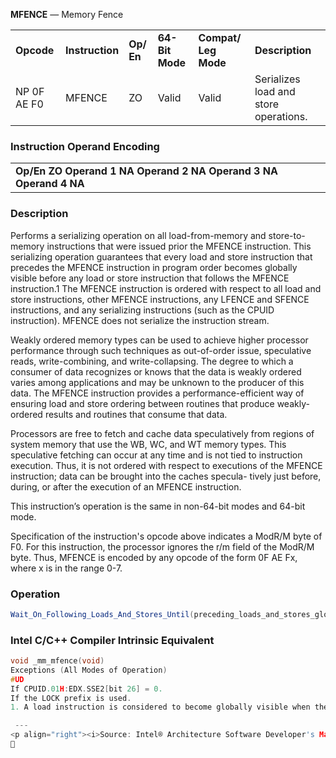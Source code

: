 <b>MFENCE</b> — Memory Fence
<table>
	<tr>
		<td><b>Opcode</b></td>
		<td><b>Instruction</b></td>
		<td><b>Op/ En</b></td>
		<td><b>64-Bit Mode</b></td>
		<td><b>Compat/ Leg Mode</b></td>
		<td><b>Description</b></td>
	</tr>
	<tr>
		<td>NP 0F AE F0</td>
		<td>MFENCE</td>
		<td>ZO</td>
		<td>Valid</td>
		<td>Valid</td>
		<td>Serializes load and store operations.</td>
	</tr>
</table>


### Instruction Operand Encoding
<table>
	<tr>
		<td><b>Op/En ZO Operand 1 NA Operand 2 NA Operand 3 NA Operand 4 NA</b></td>
	</tr>
</table>


### Description
Performs a serializing operation on all load-from-memory and store-to-memory instructions that were issued prior
the MFENCE instruction. This serializing operation guarantees that every load and store instruction that precedes
the MFENCE instruction in program order becomes globally visible before any load or store instruction that follows
the MFENCE instruction.1 The MFENCE instruction is ordered with respect to all load and store instructions, other
MFENCE instructions, any LFENCE and SFENCE instructions, and any serializing instructions (such as the CPUID
instruction). MFENCE does not serialize the instruction stream.

Weakly ordered memory types can be used to achieve higher processor performance through such techniques as
out-of-order issue, speculative reads, write-combining, and write-collapsing. The degree to which a consumer of
data recognizes or knows that the data is weakly ordered varies among applications and may be unknown to the
producer of this data. The MFENCE instruction provides a performance-efficient way of ensuring load and store
ordering between routines that produce weakly-ordered results and routines that consume that data.

Processors are free to fetch and cache data speculatively from regions of system memory that use the WB, WC, and
WT memory types. This speculative fetching can occur at any time and is not tied to instruction execution. Thus, it
is not ordered with respect to executions of the MFENCE instruction; data can be brought into the caches specula-
tively just before, during, or after the execution of an MFENCE instruction.

This instruction’s operation is the same in non-64-bit modes and 64-bit mode.

Specification of the instruction's opcode above indicates a ModR/M byte of F0. For this instruction, the processor
ignores the r/m field of the ModR/M byte. Thus, MFENCE is encoded by any opcode of the form 0F AE Fx, where x
is in the range 0-7.

### Operation

```java
Wait_On_Following_Loads_And_Stores_Until(preceding_loads_and_stores_globally_visible);
```
### Intel C/C++ Compiler Intrinsic Equivalent
```c
void _mm_mfence(void)
Exceptions (All Modes of Operation)
#UD 
If CPUID.01H:EDX.SSE2[bit 26] = 0.
If the LOCK prefix is used.
1. A load instruction is considered to become globally visible when the value to be loaded into its destination register is determined.

 --- 
<p align="right"><i>Source: Intel® Architecture Software Developer's Manual (May 2018)<br>Generated: 5-6-2018</i></p>
